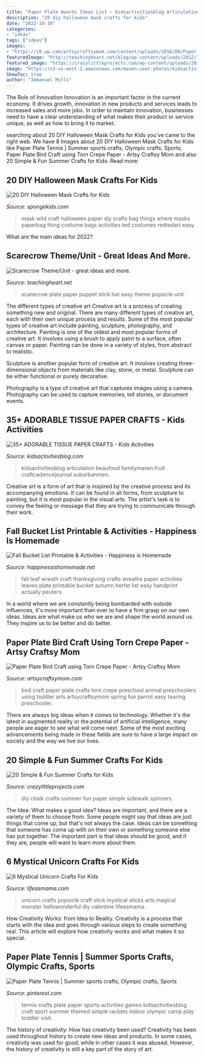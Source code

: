 ```yaml
---
title: "Paper Plate Awards Ideas List ~ Kidsactivitiesblog Articulation Beaufood Familymaven Fruit Craftcadencejournal Suburbanmen"
description: "20 diy halloween mask crafts for kids"
date: "2022-10-30"
categories:
- "ideas"
tags: ["ideas"]
images:
- "https://i0.wp.com/artsycraftsymom.com/content/uploads/2018/08/Paper-Plate-Bird-Craft-for-Kids-12.jpg?ssl=1"
featuredImage: "http://teachingheart.net/blog/wp-content/uploads/2012/10/IMG_20121009_101927.jpg"
featured_image: "https://crazylittleprojects.com/wp-content/uploads/2013/06/diy-chalk-5.jpg"
image: "https://s3-us-west-2.amazonaws.com/maven-user-photos/kidsactivities/kidsactivities/N_OC8Lr14kWeIGLiNC4SHQ/8FHVTZMx6k-gUjcWHijKGg"
ShowToc: true
author: "Immanuel Mills"
---
```



The Role of Innovation
Innovation is an important factor in the current economy. It drives growth, innovation in new products and services leads to increased sales and more jobs. In order to maintain innovation, businesses need to have a clear understanding of what makes their product or service unique, as well as how to bring it to market.

	

		
searching about 20 DIY Halloween Mask Crafts for Kids you've came to the right web. We have 8 Images about 20 DIY Halloween Mask Crafts for Kids like Paper Plate Tennis | Summer sports crafts, Olympic crafts, Sports, Paper Plate Bird Craft using Torn Crepe Paper - Artsy Craftsy Mom and also 20 Simple &amp; Fun Summer Crafts for Kids. Read more:
		
    
## 20 DIY Halloween Mask Crafts For Kids

<img loading=lazy src="https://spongekids.com/wp-content/uploads/2014/10/diy-halloween-mask-crafts/20-paperbag-mask.jpg" onerror="this.onerror=null;this.src='https://tse3.mm.bing.net/th?id=OIP.w9EeT0ItM-X6WRgS_7qnhQHaLH&amp;pid=15.1';" alt="20 DIY Halloween Mask Crafts for Kids">

_Source: spongekids.com_

>mask wild craft halloween paper diy crafts bag things where masks paperbag thing costume bags activities ted costumes redtedart easy. 

	

What are the main ideas for 2022?
 

    
## Scarecrow Theme/Unit - Great Ideas And More.

<img loading=lazy src="http://teachingheart.net/blog/wp-content/uploads/2012/10/IMG_20121009_101927.jpg" onerror="this.onerror=null;this.src='https://tse2.mm.bing.net/th?id=OIP.pX9NlAeOEhRa0OQzMZHchgHaJ4&amp;pid=15.1';" alt="Scarecrow Theme/Unit - great ideas and more.">

_Source: teachingheart.net_

>scarecrow plate paper puppet stick hat easy theme popsicle unit. 

	

The different types of creative art
Creative art is a process of creating something new and original. There are many different types of creative art, each with their own unique process and results. Some of the most popular types of creative art include painting, sculpture, photography, and architecture.
Painting is one of the oldest and most popular forms of creative art. It involves using a brush to apply paint to a surface, often canvas or paper. Painting can be done in a variety of styles, from abstract to realistic.

Sculpture is another popular form of creative art. It involves creating three-dimensional objects from materials like clay, stone, or metal. Sculpture can be either functional or purely decorative.

Photography is a type of creative art that captures images using a camera. Photography can be used to capture memories, tell stories, or document events.

    
## 35+ ADORABLE TISSUE PAPER CRAFTS - Kids Activities

<img loading=lazy src="https://s3-us-west-2.amazonaws.com/maven-user-photos/kidsactivities/kidsactivities/N_OC8Lr14kWeIGLiNC4SHQ/8FHVTZMx6k-gUjcWHijKGg" onerror="this.onerror=null;this.src='https://tse2.mm.bing.net/th?id=OIP.bErKLuZni3dCjw5ZR_rXqAHaRF&amp;pid=15.1';" alt="35+ ADORABLE TISSUE PAPER CRAFTS - Kids Activities">

_Source: kidsactivitiesblog.com_

>kidsactivitiesblog articulation beaufood familymaven fruit craftcadencejournal suburbanmen. 

	

Creative art is a form of art that is inspired by the creative process and its accompanying emotions. It can be found in all forms, from sculpture to painting, but it is most popular in the visual arts. The artist's task is to convey the feeling or message that they are trying to communicate through their work.

    
## Fall Bucket List Printable &amp; Activities - Happiness Is Homemade

<img loading=lazy src="https://www.happinessishomemade.net/wp-content/uploads/2014/09/Kids-Craft-Fall-Leaf-Wreaths.jpg" onerror="this.onerror=null;this.src='https://tse3.mm.bing.net/th?id=OIP.hc1ZqADAd52Ul7k88sEghQHaEp&amp;pid=15.1';" alt="Fall Bucket List Printable &amp; Activities - Happiness is Homemade">

_Source: happinessishomemade.net_

>fall leaf wreath craft thanksgiving crafts wreaths paper activities leaves plate printable bucket autumn herfst list easy handprint actually peuters. 

	

In a world where we are constantly being bombarded with outside influences, it's more important than ever to have a firm grasp on our own ideas. Ideas are what make us who we are and shape the world around us. They inspire us to be better and do better.

    
## Paper Plate Bird Craft Using Torn Crepe Paper - Artsy Craftsy Mom

<img loading=lazy src="https://i0.wp.com/artsycraftsymom.com/content/uploads/2018/08/Paper-Plate-Bird-Craft-for-Kids-12.jpg?ssl=1" onerror="this.onerror=null;this.src='https://tse2.mm.bing.net/th?id=OIP.4vmk8wXQGrDGWPRLgxV8OAHaKk&amp;pid=15.1';" alt="Paper Plate Bird Craft using Torn Crepe Paper - Artsy Craftsy Mom">

_Source: artsycraftsymom.com_

>bird craft paper plate crafts torn crepe preschool animal preschoolers using toddler arts artsycraftsymom spring fun parrot easy tearing preschooler. 

	

There are always big ideas when it comes to technology. Whether it's the latest in augmented reality or the potential of artificial intelligence, many people are eager to see what will come next. Some of the most exciting advancements being made in these fields are sure to have a large impact on society and the way we live our lives.

    
## 20 Simple &amp; Fun Summer Crafts For Kids

<img loading=lazy src="https://crazylittleprojects.com/wp-content/uploads/2013/06/diy-chalk-5.jpg" onerror="this.onerror=null;this.src='https://tse1.mm.bing.net/th?id=OIP.1QD27FN_KK_92ZGZMUsEhwHaLG&amp;pid=15.1';" alt="20 Simple &amp; Fun Summer Crafts for Kids">

_Source: crazylittleprojects.com_

>diy chalk crafts summer fun paper simple sidewalk spinners. 

	

The Idea: What makes a good idea?
Ideas are important, and there are a variety of them to choose from. Some people might say that ideas are just things that come up, but that's not always the case. Ideas can be something that someone has come up with on their own or something someone else has put together. The important part is that ideas should be good, and if they are, people will want to learn more about them.

    
## 6 Mystical Unicorn Crafts For Kids

<img loading=lazy src="http://lifeasmama.com/wp-content/uploads/2017/02/Photo-Jan-04-4-09-02-PM-e1486735802942.jpg" onerror="this.onerror=null;this.src='https://tse2.mm.bing.net/th?id=OIP.n81Ft2SlPsinSmXnX9j0rAHaJ4&amp;pid=15.1';" alt="6 Mystical Unicorn Crafts For Kids">

_Source: lifeasmama.com_

>unicorn crafts popsicle craft stick mystical sticks arts magical monster hellowonderful diy valentine lifeasmama. 

	

How Creativity Works: from Idea to Reality.
Creativity is a process that starts with the idea and goes through various steps to create something real. This article will explore how creativity works and what makes it so special.

    
## Paper Plate Tennis | Summer Sports Crafts, Olympic Crafts, Sports

<img loading=lazy src="https://i.pinimg.com/originals/3e/39/63/3e39639db42cfbf403018c6c9592e796.jpg" onerror="this.onerror=null;this.src='https://tse1.mm.bing.net/th?id=OIP.p_3O32tg3mfuhOr5b-0NogHaLI&amp;pid=15.1';" alt="Paper Plate Tennis | Summer sports crafts, Olympic crafts, Sports">

_Source: pinterest.com_

>tennis crafts plate paper sports activities games kidsactivitiesblog craft sport summer themed simple rackets indoor olympic camp play toddler visit. 

	

The history of creativity: How has creativity been used?
Creativity has been used throughout history to create new ideas and products. In some cases, creativity was used for good, while in other cases it was abused. However, the history of creativity is still a key part of the story of art.

